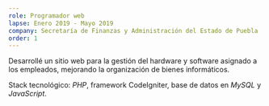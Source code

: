 ```yaml
---
role: Programador web
lapse: Enero 2019 - Mayo 2019 
company: Secretaría de Finanzas y Administración del Estado de Puebla
order: 1
---
```


Desarrollé un sitio web para la gestión del hardware y software asignado a los empleados, mejorando la organización de bienes informáticos. 

Stack tecnológico: *PHP*, framework CodeIgniter, base de datos en *MySQL* y *JavaScript*.
